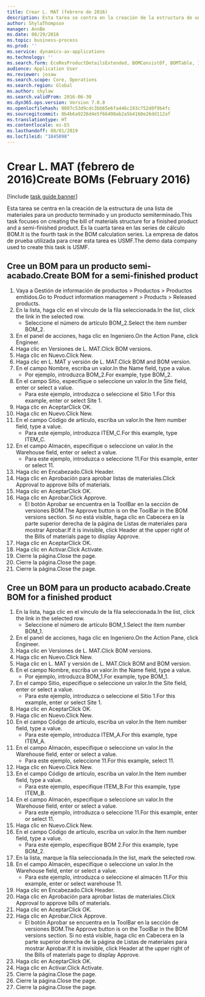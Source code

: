 ```yaml
---
title: Crear L. MAT (febrero de 2016)
description: Esta tarea se centra en la creación de la estructura de una lista de materiales para un producto terminado y un producto semiterminado.
author: ShylaThompson
manager: AnnBe
ms.date: 08/29/2018
ms.topic: business-process
ms.prod: ''
ms.service: dynamics-ax-applications
ms.technology: ''
ms.search.form: EcoResProductDetailsExtended, BOMConsistOf, BOMTable, InventLocationIdLookup
audience: Application User
ms.reviewer: josaw
ms.search.scope: Core, Operations
ms.search.region: Global
ms.author: shylaw
ms.search.validFrom: 2016-06-30
ms.dyn365.ops.version: Version 7.0.0
ms.openlocfilehash: 0087c53d9cdc3bb65e6fa446c193c752d0f9b4fc
ms.sourcegitcommit: 8b4b6a9226d4e5f66498ab2a5b4160e26dd112af
ms.translationtype: HT
ms.contentlocale: es-ES
ms.lasthandoff: 08/01/2019
ms.locfileid: "1845098"
---
```

# <a name="create-boms-february-2016"></a><span data-ttu-id="ea30e-103">Crear L. MAT (febrero de 2016)</span><span class="sxs-lookup"><span data-stu-id="ea30e-103">Create BOMs (February 2016)</span></span>

[!include [task guide banner](../../includes/task-guide-banner.md)]

<span data-ttu-id="ea30e-104">Esta tarea se centra en la creación de la estructura de una lista de materiales para un producto terminado y un producto semiterminado.</span><span class="sxs-lookup"><span data-stu-id="ea30e-104">This task focuses on creating the bill of materials structure for a finished product and a semi-finished product.</span></span> <span data-ttu-id="ea30e-105">Es la cuarta tarea en las series de cálculo BOM.</span><span class="sxs-lookup"><span data-stu-id="ea30e-105">It is the fourth task in the BOM calculation series.</span></span> <span data-ttu-id="ea30e-106">La empresa de datos de prueba utilizada para crear esta tarea es USMF.</span><span class="sxs-lookup"><span data-stu-id="ea30e-106">The demo data company used to create this task is USMF.</span></span>


## <a name="create-bom-for-a-semi-finished-product"></a><span data-ttu-id="ea30e-107">Cree un BOM para un producto semi-acabado.</span><span class="sxs-lookup"><span data-stu-id="ea30e-107">Create BOM for a semi-finished product</span></span>
1. <span data-ttu-id="ea30e-108">Vaya a Gestión de información de productos > Productos > Productos emitidos.</span><span class="sxs-lookup"><span data-stu-id="ea30e-108">Go to Product information management > Products > Released products.</span></span>
2. <span data-ttu-id="ea30e-109">En la lista, haga clic en el vínculo de la fila seleccionada.</span><span class="sxs-lookup"><span data-stu-id="ea30e-109">In the list, click the link in the selected row.</span></span>
    * <span data-ttu-id="ea30e-110">Seleccione el número de artículo BOM_2.</span><span class="sxs-lookup"><span data-stu-id="ea30e-110">Select the item number BOM_2.</span></span>  
3. <span data-ttu-id="ea30e-111">En el panel de acciones, haga clic en Ingeniero.</span><span class="sxs-lookup"><span data-stu-id="ea30e-111">On the Action Pane, click Engineer.</span></span>
4. <span data-ttu-id="ea30e-112">Haga clic en Versiones de L. MAT.</span><span class="sxs-lookup"><span data-stu-id="ea30e-112">Click BOM versions.</span></span>
5. <span data-ttu-id="ea30e-113">Haga clic en Nuevo.</span><span class="sxs-lookup"><span data-stu-id="ea30e-113">Click New.</span></span>
6. <span data-ttu-id="ea30e-114">Haga clic en L. MAT y versión de L. MAT.</span><span class="sxs-lookup"><span data-stu-id="ea30e-114">Click BOM and BOM version.</span></span>
7. <span data-ttu-id="ea30e-115">En el campo Nombre, escriba un valor.</span><span class="sxs-lookup"><span data-stu-id="ea30e-115">In the Name field, type a value.</span></span>
    * <span data-ttu-id="ea30e-116">Por ejemplo, introduzca BOM_2.</span><span class="sxs-lookup"><span data-stu-id="ea30e-116">For example, type BOM_2.</span></span>  
8. <span data-ttu-id="ea30e-117">En el campo Sitio, especifique o seleccione un valor.</span><span class="sxs-lookup"><span data-stu-id="ea30e-117">In the Site field, enter or select a value.</span></span>
    * <span data-ttu-id="ea30e-118">Para este ejemplo, introduzca o seleccione el Sitio 1.</span><span class="sxs-lookup"><span data-stu-id="ea30e-118">For this example, enter or select Site 1.</span></span>  
9. <span data-ttu-id="ea30e-119">Haga clic en Aceptar</span><span class="sxs-lookup"><span data-stu-id="ea30e-119">Click OK.</span></span>
10. <span data-ttu-id="ea30e-120">Haga clic en Nuevo.</span><span class="sxs-lookup"><span data-stu-id="ea30e-120">Click New.</span></span>
11. <span data-ttu-id="ea30e-121">En el campo Código de artículo, escriba un valor.</span><span class="sxs-lookup"><span data-stu-id="ea30e-121">In the Item number field, type a value.</span></span>
    * <span data-ttu-id="ea30e-122">Para este ejemplo, introduzca ITEM_C.</span><span class="sxs-lookup"><span data-stu-id="ea30e-122">For this example, type ITEM_C.</span></span>  
12. <span data-ttu-id="ea30e-123">En el campo Almacén, especifique o seleccione un valor.</span><span class="sxs-lookup"><span data-stu-id="ea30e-123">In the Warehouse field, enter or select a value.</span></span>
    * <span data-ttu-id="ea30e-124">Para este ejemplo, introduzca o seleccione 11.</span><span class="sxs-lookup"><span data-stu-id="ea30e-124">For this example, enter or select 11.</span></span>  
13. <span data-ttu-id="ea30e-125">Haga clic en Encabezado.</span><span class="sxs-lookup"><span data-stu-id="ea30e-125">Click Header.</span></span>
14. <span data-ttu-id="ea30e-126">Haga clic en Aprobación para aprobar listas de materiales.</span><span class="sxs-lookup"><span data-stu-id="ea30e-126">Click Approval to approve bills of materials.</span></span>
15. <span data-ttu-id="ea30e-127">Haga clic en Aceptar</span><span class="sxs-lookup"><span data-stu-id="ea30e-127">Click OK.</span></span>
16. <span data-ttu-id="ea30e-128">Haga clic en Aprobar.</span><span class="sxs-lookup"><span data-stu-id="ea30e-128">Click Approve.</span></span>
    * <span data-ttu-id="ea30e-129">El botón Aprobar se encuentra en la ToolBar en la sección de versiones BOM.</span><span class="sxs-lookup"><span data-stu-id="ea30e-129">The Approve button is on the ToolBar in the  BOM versions section.</span></span> <span data-ttu-id="ea30e-130">Si no está visible, haga clic en Cabecera en la parte superior derecha de la página de Listas de materiales para mostrar Aprobar.</span><span class="sxs-lookup"><span data-stu-id="ea30e-130">If it is invisible, click Header at the upper right of the Bills of materials page to display Approve.</span></span>  
17. <span data-ttu-id="ea30e-131">Haga clic en Aceptar</span><span class="sxs-lookup"><span data-stu-id="ea30e-131">Click OK.</span></span>
18. <span data-ttu-id="ea30e-132">Haga clic en Activar.</span><span class="sxs-lookup"><span data-stu-id="ea30e-132">Click Activate.</span></span>
19. <span data-ttu-id="ea30e-133">Cierre la página.</span><span class="sxs-lookup"><span data-stu-id="ea30e-133">Close the page.</span></span>
20. <span data-ttu-id="ea30e-134">Cierre la página.</span><span class="sxs-lookup"><span data-stu-id="ea30e-134">Close the page.</span></span>
21. <span data-ttu-id="ea30e-135">Cierre la página.</span><span class="sxs-lookup"><span data-stu-id="ea30e-135">Close the page.</span></span>

## <a name="create-bom-for-a-finished-product"></a><span data-ttu-id="ea30e-136">Cree un BOM para un producto acabado.</span><span class="sxs-lookup"><span data-stu-id="ea30e-136">Create BOM for a finished product</span></span>
1. <span data-ttu-id="ea30e-137">En la lista, haga clic en el vínculo de la fila seleccionada.</span><span class="sxs-lookup"><span data-stu-id="ea30e-137">In the list, click the link in the selected row.</span></span>
    * <span data-ttu-id="ea30e-138">Seleccione el número de artículo BOM_1.</span><span class="sxs-lookup"><span data-stu-id="ea30e-138">Select the item number BOM_1.</span></span>  
2. <span data-ttu-id="ea30e-139">En el panel de acciones, haga clic en Ingeniero.</span><span class="sxs-lookup"><span data-stu-id="ea30e-139">On the Action Pane, click Engineer.</span></span>
3. <span data-ttu-id="ea30e-140">Haga clic en Versiones de L. MAT.</span><span class="sxs-lookup"><span data-stu-id="ea30e-140">Click BOM versions.</span></span>
4. <span data-ttu-id="ea30e-141">Haga clic en Nuevo.</span><span class="sxs-lookup"><span data-stu-id="ea30e-141">Click New.</span></span>
5. <span data-ttu-id="ea30e-142">Haga clic en L. MAT y versión de L. MAT.</span><span class="sxs-lookup"><span data-stu-id="ea30e-142">Click BOM and BOM version.</span></span>
6. <span data-ttu-id="ea30e-143">En el campo Nombre, escriba un valor.</span><span class="sxs-lookup"><span data-stu-id="ea30e-143">In the Name field, type a value.</span></span>
    * <span data-ttu-id="ea30e-144">Por ejemplo, introduzca BOM_1.</span><span class="sxs-lookup"><span data-stu-id="ea30e-144">For example, type BOM_1.</span></span>  
7. <span data-ttu-id="ea30e-145">En el campo Sitio, especifique o seleccione un valor.</span><span class="sxs-lookup"><span data-stu-id="ea30e-145">In the Site field, enter or select a value.</span></span>
    * <span data-ttu-id="ea30e-146">Para este ejemplo, introduzca o seleccione el Sitio 1.</span><span class="sxs-lookup"><span data-stu-id="ea30e-146">For this example, enter or select Site 1.</span></span>  
8. <span data-ttu-id="ea30e-147">Haga clic en Aceptar</span><span class="sxs-lookup"><span data-stu-id="ea30e-147">Click OK.</span></span>
9. <span data-ttu-id="ea30e-148">Haga clic en Nuevo.</span><span class="sxs-lookup"><span data-stu-id="ea30e-148">Click New.</span></span>
10. <span data-ttu-id="ea30e-149">En el campo Código de artículo, escriba un valor.</span><span class="sxs-lookup"><span data-stu-id="ea30e-149">In the Item number field, type a value.</span></span>
    * <span data-ttu-id="ea30e-150">Para este ejemplo, introduzca ITEM_A.</span><span class="sxs-lookup"><span data-stu-id="ea30e-150">For this example, type ITEM_A.</span></span>  
11. <span data-ttu-id="ea30e-151">En el campo Almacén, especifique o seleccione un valor.</span><span class="sxs-lookup"><span data-stu-id="ea30e-151">In the Warehouse field, enter or select a value.</span></span>
    * <span data-ttu-id="ea30e-152">Para este ejemplo, seleccione 11.</span><span class="sxs-lookup"><span data-stu-id="ea30e-152">For this example, select 11.</span></span>  
12. <span data-ttu-id="ea30e-153">Haga clic en Nuevo.</span><span class="sxs-lookup"><span data-stu-id="ea30e-153">Click New.</span></span>
13. <span data-ttu-id="ea30e-154">En el campo Código de artículo, escriba un valor.</span><span class="sxs-lookup"><span data-stu-id="ea30e-154">In the Item number field, type a value.</span></span>
    * <span data-ttu-id="ea30e-155">Para este ejemplo, especifique ITEM_B.</span><span class="sxs-lookup"><span data-stu-id="ea30e-155">For this example, type ITEM_B.</span></span>  
14. <span data-ttu-id="ea30e-156">En el campo Almacén, especifique o seleccione un valor.</span><span class="sxs-lookup"><span data-stu-id="ea30e-156">In the Warehouse field, enter or select a value.</span></span>
    * <span data-ttu-id="ea30e-157">Para este ejemplo, introduzca o seleccione 11.</span><span class="sxs-lookup"><span data-stu-id="ea30e-157">For this example, enter or select 11.</span></span>  
15. <span data-ttu-id="ea30e-158">Haga clic en Nuevo.</span><span class="sxs-lookup"><span data-stu-id="ea30e-158">Click New.</span></span>
16. <span data-ttu-id="ea30e-159">En el campo Código de artículo, escriba un valor.</span><span class="sxs-lookup"><span data-stu-id="ea30e-159">In the Item number field, type a value.</span></span>
    * <span data-ttu-id="ea30e-160">Para este ejemplo, especifique BOM 2.</span><span class="sxs-lookup"><span data-stu-id="ea30e-160">For this example, type BOM_2.</span></span>  
17. <span data-ttu-id="ea30e-161">En la lista, marque la fila seleccionada.</span><span class="sxs-lookup"><span data-stu-id="ea30e-161">In the list, mark the selected row.</span></span>
18. <span data-ttu-id="ea30e-162">En el campo Almacén, especifique o seleccione un valor.</span><span class="sxs-lookup"><span data-stu-id="ea30e-162">In the Warehouse field, enter or select a value.</span></span>
    * <span data-ttu-id="ea30e-163">Para este ejemplo, introduzca o seleccione el almacén 11.</span><span class="sxs-lookup"><span data-stu-id="ea30e-163">For this example, enter or select warehouse 11.</span></span>  
19. <span data-ttu-id="ea30e-164">Haga clic en Encabezado.</span><span class="sxs-lookup"><span data-stu-id="ea30e-164">Click Header.</span></span>
20. <span data-ttu-id="ea30e-165">Haga clic en Aprobación para aprobar listas de materiales.</span><span class="sxs-lookup"><span data-stu-id="ea30e-165">Click Approval to approve bills of materials.</span></span>
21. <span data-ttu-id="ea30e-166">Haga clic en Aceptar</span><span class="sxs-lookup"><span data-stu-id="ea30e-166">Click OK.</span></span>
22. <span data-ttu-id="ea30e-167">Haga clic en Aprobar.</span><span class="sxs-lookup"><span data-stu-id="ea30e-167">Click Approve.</span></span>
    * <span data-ttu-id="ea30e-168">El botón Aprobar se encuentra en la ToolBar en la sección de versiones BOM.</span><span class="sxs-lookup"><span data-stu-id="ea30e-168">The Approve button is on the ToolBar in the  BOM versions section.</span></span> <span data-ttu-id="ea30e-169">Si no está visible, haga clic en Cabecera en la parte superior derecha de la página de Listas de materiales para mostrar Aprobar.</span><span class="sxs-lookup"><span data-stu-id="ea30e-169">If it is invisible, click Header at the upper right of the Bills of materials page to display Approve.</span></span>  
23. <span data-ttu-id="ea30e-170">Haga clic en Aceptar</span><span class="sxs-lookup"><span data-stu-id="ea30e-170">Click OK.</span></span>
24. <span data-ttu-id="ea30e-171">Haga clic en Activar.</span><span class="sxs-lookup"><span data-stu-id="ea30e-171">Click Activate.</span></span>
25. <span data-ttu-id="ea30e-172">Cierre la página.</span><span class="sxs-lookup"><span data-stu-id="ea30e-172">Close the page.</span></span>
26. <span data-ttu-id="ea30e-173">Cierre la página.</span><span class="sxs-lookup"><span data-stu-id="ea30e-173">Close the page.</span></span>
27. <span data-ttu-id="ea30e-174">Cierre la página.</span><span class="sxs-lookup"><span data-stu-id="ea30e-174">Close the page.</span></span>

